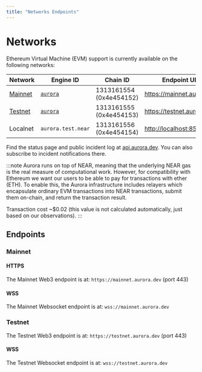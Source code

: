 ```yaml
---
title: "Networks Endpoints"
---
```


# Networks

Ethereum Virtual Machine (EVM) support is currently available on the
following networks:

<div class="networks-table"></div>

| Network             | Engine ID                  | Chain ID                | Endpoint URL                 |
|---------------------|----------------------------|-------------------------|------------------------------|
| [Mainnet](#mainnet) | [`aurora`][aurora@Mainnet] | 1313161554 (0x4e454152) | <https://mainnet.aurora.dev> |
| [Testnet](#testnet) | [`aurora`][aurora@Testnet] | 1313161555 (0x4e454153) | <https://testnet.aurora.dev> |
| Localnet            | `aurora.test.near`         | 1313161556 (0x4e454154) | <http://localhost:8545>      |

Find the status page and public incident log at
[api.aurora.dev](https://api.aurora.dev).
You can also subscribe to incident notifications there.

:::note
Aurora runs on top of NEAR, meaning that the underlying NEAR gas is the real measure of
computational work. However, for compatibility with Ethereum we want our users to be able to pay for
transactions with ether (ETH). To enable this, the Aurora infrastructure includes relayers which
encapsulate ordinary EVM transactions into NEAR transactions, submit them on-chain, and return the
transaction result.

Transaction cost ~$0.02 (this value is not calculated automatically, just based on our
observations).
:::

## Endpoints

### Mainnet

#### HTTPS

The Mainnet Web3 endpoint is at: `https://mainnet.aurora.dev` (port 443)

#### WSS

The Mainnet Websocket endpoint is at: `wss://mainnet.aurora.dev`

### Testnet

The Testnet Web3 endpoint is at: `https://testnet.aurora.dev` (port 443)

#### WSS

The Testnet Websocket endpoint is at: `wss://testnet.aurora.dev`

[aurora@Mainnet]: https://explorer.near.org/accounts/aurora

[aurora@Testnet]: https://explorer.testnet.near.org/accounts/aurora
